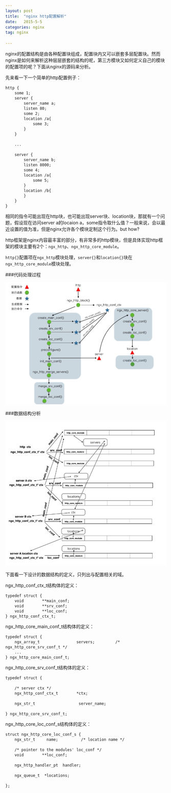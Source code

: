 ```yaml
---
layout: post
title:  "nginx http配置解析"
date:   2015-5-5
categories: nginx
tag: nginx

---
```



nginx的配置结构是由各种配置块组成，配置块内又可以嵌套多层配置块。然而nginx是如何来解析这种层层嵌套的结构的呢，第三方模块又如何定义自己的模块的配置项的呢？下面从nginx的源码来分析。

先来看一下一个简单的http配置例子：

	http {
		some 1;
		server {
			server_name a;
			listen 80;
			some 2;
			location /a{
				some 3;
			}
		}
		
		...
		
		server {
			server_name b;
			listen 8000;
			some 4;
			location /a{
				some 5;
			}
			location /b{
			}
		}
	}
	
相同的指令可能出现在http块，也可能出现server块、location块，那就有一个问题，假设现在访问server a的locaion a，some指令取什么值？一般来说，会以最近设置的值为准，但是nginx允许各个模块定制这个行为。but how?


http框架是nginx内容最丰富的部分，有非常多的http模块，但是具体实现http框架的模块主要有2个：`ngx_http`、`ngx_http_core_module`。

`http{}`配置项在`ngx_http`模块处理，`server{}`和`location{}`块在`ngx_http_core_module`模块处理。

###代码处理过程


![](../assets/image/ngx_http_conf_code.png)


###数据结构分析

![](../assets/image/ngx_http_conf_data.png)


下面看一下设计的数据结构的定义，只列出与配置相关的域。

ngx_http_conf_ctx_t结构体的定义：

	typedef struct {
    	void        **main_conf;
    	void        **srv_conf;
    	void        **loc_conf;
	} ngx_http_conf_ctx_t;

ngx_http_core_main_conf_t结构体的定义：
	
	typedef struct {
    	ngx_array_t                servers;         /* ngx_http_core_srv_conf_t */
		...
	} ngx_http_core_main_conf_t;

ngx_http_core_srv_conf_t结构体的定义：

	typedef struct {

    	/* server ctx */
    	ngx_http_conf_ctx_t        *ctx;

    	ngx_str_t                   server_name;
    
	} ngx_http_core_srv_conf_t;
	
ngx_http_core_loc_conf_s结构体的定义：

	struct ngx_http_core_loc_conf_s {
    	ngx_str_t     name;          /* location name */

    	/* pointer to the modules' loc_conf */
    	void        **loc_conf;

    	ngx_http_handler_pt  handler;

    	ngx_queue_t  *locations;

	};


